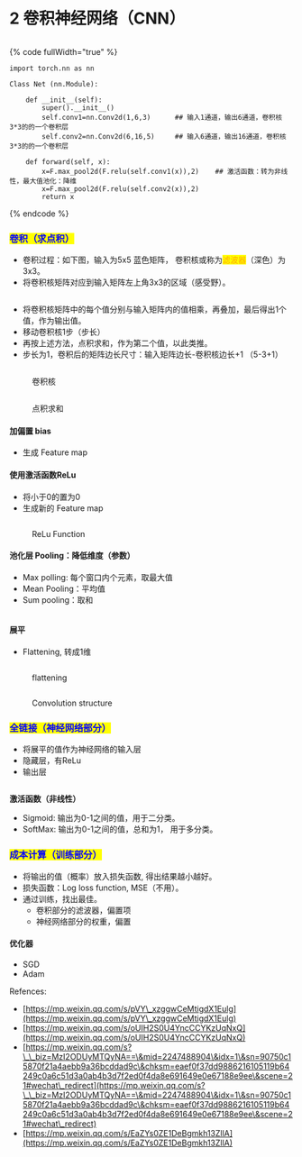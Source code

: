 # 2️ 卷积神经网络（CNN）

<figure><img src="../../../.gitbook/assets/CNN-1.gif" alt=""><figcaption></figcaption></figure>

{% code fullWidth="true" %}
```
import torch.nn as nn

Class Net (nn.Module):

    def __init__(self):
        super().__init__()
        self.conv1=nn.Conv2d(1,6,3)      ## 输入1通道，输出6通道，卷积核3*3的的一个卷积层
        self.conv2=nn.Conv2d(6,16,5)     ## 输入6通道，输出16通道，卷积核3*3的的一个卷积层
 
    def forward(self, x):
        x=F.max_pool2d(F.relu(self.conv1(x)),2)    ## 激活函数：转为非线性，最大值池化：降维
        x=F.max_pool2d(F.relu(self.conv2(x)),2)
        return x
```
{% endcode %}



### <mark style="color:blue;">卷积（求点积）</mark>

* 卷积过程：如下图，输入为5x5 蓝色矩阵， 卷积核或称为<mark style="color:orange;">滤波器</mark>（深色）为3x3。
* 将卷积核矩阵对应到输入矩阵左上角3x3的区域（感受野）。

<figure><img src="../../../.gitbook/assets/CNN-3.gif" alt=""><figcaption></figcaption></figure>

* 将卷积核矩阵中的每个值分别与输入矩阵内的值相乘，再叠加，最后得出1个值，作为输出值。
* 移动卷积核1步（步长）
* 再按上述方法，点积求和，作为第二个值，以此类推。
* 步长为1，卷积后的矩阵边长尺寸：输入矩阵边长-卷积核边长+1   （5-3+1）

<figure><img src="../../../.gitbook/assets/image (22).png" alt=""><figcaption><p>卷积核</p></figcaption></figure>

<figure><img src="../../../.gitbook/assets/CNN-2.gif" alt=""><figcaption><p>点积求和</p></figcaption></figure>

#### 加偏置 bias

* 生成 Feature map

#### 使用激活函数ReLu

* 将小于0的置为0
* 生成新的 Feature map

<figure><img src="../../../.gitbook/assets/image (1) (1) (1) (1).png" alt=""><figcaption><p>ReLu Function</p></figcaption></figure>

#### 池化层 Pooling：降低维度（参数）

* Max polling: 每个窗口内个元素，取最大值
* Mean Pooling：平均值
* Sum pooling：取和

<figure><img src="../../../.gitbook/assets/image (1) (1) (1).png" alt=""><figcaption></figcaption></figure>

#### 展平

* Flattening, 转成1维

<figure><img src="../../../.gitbook/assets/image (1) (1).png" alt=""><figcaption><p>flattening</p></figcaption></figure>

<figure><img src="../../../.gitbook/assets/image (5).png" alt=""><figcaption><p>Convolution structure</p></figcaption></figure>

### <mark style="color:blue;">全链接（神经网络部分）</mark>

* 将展平的值作为神经网络的输入层
* 隐藏层，有ReLu
* 输出层

<figure><img src="../../../.gitbook/assets/image (1).png" alt=""><figcaption></figcaption></figure>

**激活函数（非线性）**

* Sigmoid: 输出为0-1之间的值，用于二分类。
* SoftMax: 输出为0-1之间的值，总和为1， 用于多分类。

### <mark style="color:blue;">成本计算（训练部分）</mark>

* 将输出的值（概率）放入损失函数, 得出结果越小越好。
* 损失函数：Log loss function, MSE（不用）。
* 通过训练，找出最佳。
  * 卷积部分的滤波器，偏置项
  * 神经网络部分的权重，偏置

#### 优化器

* SGD
* Adam

Refences:

* [https://mp.weixin.qq.com/s/pVY\_xzggwCeMtigdX1Eulg](https://mp.weixin.qq.com/s/pVY\_xzggwCeMtigdX1Eulg)
* [https://mp.weixin.qq.com/s/oUIH2S0U4YncCCYKzUqNxQ](https://mp.weixin.qq.com/s/oUIH2S0U4YncCCYKzUqNxQ)
* [https://mp.weixin.qq.com/s?\_\_biz=MzI2ODUyMTQyNA==\&mid=2247488904\&idx=1\&sn=90750c15870f21a4aebb9a36bcddad9c\&chksm=eaef0f37dd9886216105119b64249c0a6c51d3a0ab4b3d7f2ed0f4da8e691649e0e67188e9ee\&scene=21#wechat\_redirect](https://mp.weixin.qq.com/s?\_\_biz=MzI2ODUyMTQyNA==\&mid=2247488904\&idx=1\&sn=90750c15870f21a4aebb9a36bcddad9c\&chksm=eaef0f37dd9886216105119b64249c0a6c51d3a0ab4b3d7f2ed0f4da8e691649e0e67188e9ee\&scene=21#wechat\_redirect)
* [https://mp.weixin.qq.com/s/EaZYs0ZE1DeBgmkh13ZllA](https://mp.weixin.qq.com/s/EaZYs0ZE1DeBgmkh13ZllA)
